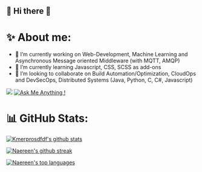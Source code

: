 ## 💫 Hi there  👋

# ✨ About me:

- 🔭 I’m currently working on Web-Development, Machine Learning and Asynchronous Message oriented Middleware (with MQTT, AMQP)
- 🌱 I’m currently learning Javascript, CSS, SCSS as add-ons
- 👯 I’m looking to collaborate on Build Automation/Optimization, CloudOps and DevSecOps, Distributed Systems (Java, Python, C, C#, Javascript)



![](https://komarev.com/ghpvc/?username=SostheneFotso&color=green)      [![Ask Me Anything !](https://img.shields.io/badge/Ask%20me-anything-1abc9c.svg)](https://GitHub.com/Naereen/ama)  

# 📊 GitHub Stats:

[![Kmerprosdfdf's github stats](https://github-readme-stats.vercel.app/api?username=Kmerpro237&theme=blue-green)](https://github.com/KmerPro237/github-readme-stats)

[![Naereen's github streak](https://github-readme-streak-stats.herokuapp.com/?user=Kmerpro237&theme=blue-green)](https://github.com/DenverCoder1/github-readme-streak-stats)

[![Naereen's top languages](https://github-readme-stats.vercel.app/api/top-langs/?username=Kmerpro237&theme=blue-green)](https://github.com/KmerPro237/github-readme-stats)

